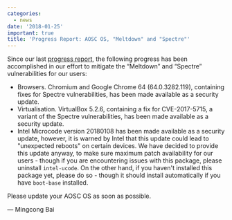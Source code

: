 ```yaml
---
categories:
  - news
date: '2018-01-25'
important: true
title: 'Progress Report: AOSC OS, "Meltdown" and "Spectre"'
---
```



Since our last [progress report](https:/news/6972-progress-report-aosc-os-meltdown-and-spectre), the following progress has been accomplished in our effort to mitigate the “Meltdown” and “Spectre” vulnerabilities for our users:

- Browsers. Chromium and Google Chrome 64 (64.0.3282.119), containing fixes for Spectre vulnerabilities, has been made available as a security update.
- Virtualisation. VirtualBox 5.2.6, containing a fix for CVE-2017-5715, a variant of the Spectre vulnerabilities, has been made available as a security update.
- Intel Microcode version 20180108 has been made available as a security update, however, it is warned by Intel that this update could lead to "unexpected reboots" on certain devices. We have decided to provide this update anyway, to make sure maximum patch availability for our users - though if you are encountering issues with this package, please uninstall `intel-ucode`. On the other hand, if you haven't installed this package yet, please do so - though it should install automatically if you have `boot-base` installed.

Please update your AOSC OS as soon as possible.

— Mingcong Bai